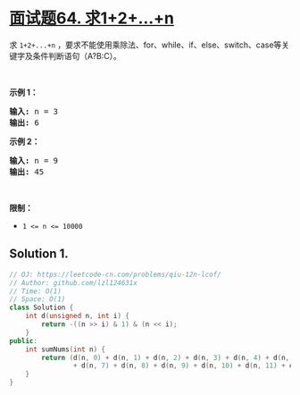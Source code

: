 # [面试题64. 求1+2+…+n](https://leetcode-cn.com/problems/qiu-12n-lcof/)

<div class="content__1Y2H"><div class="notranslate"><p>求 <code>1+2+...+n</code> ，要求不能使用乘除法、for、while、if、else、switch、case等关键字及条件判断语句（A?B:C）。</p>

<p>&nbsp;</p>

<p><strong>示例 1：</strong></p>

<pre><strong>输入:</strong> n = 3
<strong>输出:&nbsp;</strong>6
</pre>

<p><strong>示例 2：</strong></p>

<pre><strong>输入:</strong> n = 9
<strong>输出:&nbsp;</strong>45
</pre>

<p>&nbsp;</p>

<p><strong>限制：</strong></p>

<ul>
	<li><code>1 &lt;= n&nbsp;&lt;= 10000</code></li>
</ul>
</div></div>

## Solution 1.

```cpp
// OJ: https://leetcode-cn.com/problems/qiu-12n-lcof/
// Author: github.com/lzl124631x
// Time: O(1)
// Space: O(1)
class Solution {
    int d(unsigned n, int i) {
        return -((n >> i) & 1) & (n << i);
    }
public:
    int sumNums(int n) {
        return (d(n, 0) + d(n, 1) + d(n, 2) + d(n, 3) + d(n, 4) + d(n, 5) + d(n, 6)
                + d(n, 7) + d(n, 8) + d(n, 9) + d(n, 10) + d(n, 11) + d(n, 12) + d(n, 13) + n) >> 1;
    }
}
```